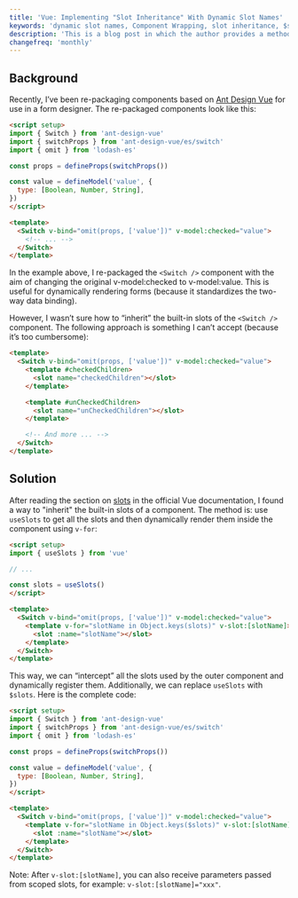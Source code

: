 ```yaml
---
title: 'Vue: Implementing "Slot Inheritance" With Dynamic Slot Names'
keywords: 'dynamic slot names, Component Wrapping, slot inheritance, $slots, useSlots'
description: 'This is a blog post in which the author provides a method for slot inheritance in Vue, which is useful when re-packaging components.'
changefreq: 'monthly'
---
```


## Background

Recently, I’ve been re-packaging components based on [Ant Design Vue](https://antdv.com/components/overview) for use in a form designer. The re-packaged components look like this:

```html
<script setup>
import { Switch } from 'ant-design-vue'
import { switchProps } from 'ant-design-vue/es/switch'
import { omit } from 'lodash-es'

const props = defineProps(switchProps())

const value = defineModel('value', {
  type: [Boolean, Number, String],
})
</script>

<template>
  <Switch v-bind="omit(props, ['value'])" v-model:checked="value">
    <!-- ... -->
  </Switch>
</template>
```

In the example above, I re-packaged the `<Switch />` component with the aim of changing the original v-model:checked to v-model:value. This is useful for dynamically rendering forms (because it standardizes the two-way data binding).

However, I wasn’t sure how to “inherit” the built-in slots of the `<Switch />` component. The following approach is something I can’t accept (because it’s too cumbersome):

```html
<template>
  <Switch v-bind="omit(props, ['value'])" v-model:checked="value">
    <template #checkedChildren>
      <slot name="checkedChildren"></slot>
    </template>

    <template #unCheckedChildren>
      <slot name="unCheckedChildren"></slot>
    </template>

    <!-- And more ... -->
  </Switch>
</template>
```

## Solution

After reading the section on [slots](https://vuejs.org/guide/components/slots.html#dynamic-slot-names) in the official Vue documentation, I found a way to "inherit" the built-in slots of a component. The method is: use `useSlots` to get all the slots and then dynamically render them inside the component using `v-for`:

```html
<script setup>
import { useSlots } from 'vue'

// ...

const slots = useSlots()
</script>

<template>
  <Switch v-bind="omit(props, ['value'])" v-model:checked="value">
    <template v-for="slotName in Object.keys(slots)" v-slot:[slotName]>
      <slot :name="slotName"></slot>
    </template>
  </Switch>
</template>
```

This way, we can “intercept” all the slots used by the outer component and dynamically register them. Additionally, we can replace `useSlots` with `$slots`. Here is the complete code:

```html
<script setup>
import { Switch } from 'ant-design-vue'
import { switchProps } from 'ant-design-vue/es/switch'
import { omit } from 'lodash-es'

const props = defineProps(switchProps())

const value = defineModel('value', {
  type: [Boolean, Number, String],
})
</script>

<template>
  <Switch v-bind="omit(props, ['value'])" v-model:checked="value">
    <template v-for="slotName in Object.keys($slots)" v-slot:[slotName]>
      <slot :name="slotName"></slot>
    </template>
  </Switch>
</template>
```

Note: After `v-slot:[slotName]`, you can also receive parameters passed from scoped slots, for example: `v-slot:[slotName]="xxx"`.